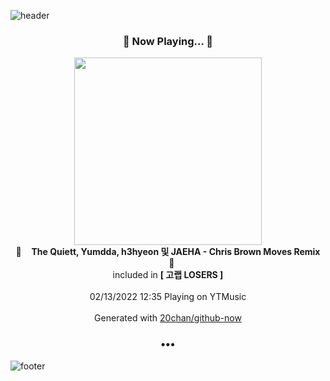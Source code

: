 ![header](https://capsule-render.vercel.app/api?type=wave&height=170&section=header&text=Hi.%20I'm%20SHIFT&fontColor=090707&fontAlignX=45&fontAlignY=65&fontSize=100)

<h3 align="center">🎵 Now Playing... 🎵</h3>
<p align="center">
  <a href="https://music.youtube.com/watch?v=3aAyt85a5P0">
    <img width="300" src="https://lh3.googleusercontent.com/tldi3FVpL1Hd4tJ5b8W-8JWz4IvcEKdhRxsG_loxF3DVlKeFKqskV4HeijP9Ac3nje0FTqC_mIInVn8v">
  </a>
  <br>
  🎵&nbsp&nbsp&nbsp <b>The Quiett, Yumdda, h3hyeon 및 JAEHA - Chris Brown Moves Remix</b> &nbsp&nbsp&nbsp🎵
  <br>
  included in <b>[ 고랩 LOSERS ]</b>
  
  <br />
  <br />
  02/13/2022 12:35 Playing on YTMusic
  <br />
  <br />
  Generated with <a href="https://github.com/20chan/github-now">20chan/github-now</a>
</p>

<h3 align="center">•••</h3>

![footer](https://capsule-render.vercel.app/api?type=wave&height=150&section=footer)
